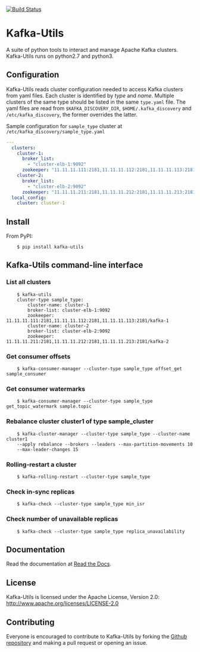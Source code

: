 [![Build Status](https://travis-ci.org/Yelp/kafka-utils.svg?branch=master)](https://travis-ci.org/Yelp/kafka-utils)

# Kafka-Utils

A suite of python tools to interact and manage Apache Kafka clusters.
Kafka-Utils runs on python2.7 and python3.

## Configuration

Kafka-Utils reads cluster configuration needed to access Kafka clusters from yaml files. Each cluster is identified by *type* and *name*.
Multiple clusters of the same type should be listed in the same `type.yaml` file.
The yaml files are read from `$KAFKA_DISCOVERY_DIR`, `$HOME/.kafka_discovery` and `/etc/kafka_discovery`, the former overrides the latter.


Sample configuration for `sample_type` cluster at `/etc/kafka_discovery/sample_type.yaml`

```yaml
---
  clusters:
    cluster-1:
      broker_list:
        - "cluster-elb-1:9092"
      zookeeper: "11.11.11.111:2181,11.11.11.112:2181,11.11.11.113:2181/kafka-1"
    cluster-2:
      broker_list:
        - "cluster-elb-2:9092"
      zookeeper: "11.11.11.211:2181,11.11.11.212:2181,11.11.11.213:2181/kafka-2"
  local_config:
    cluster: cluster-1
```

## Install

From PyPI:
```shell
    $ pip install kafka-utils
```


## Kafka-Utils command-line interface

### List all clusters

```shell
    $ kafka-utils
    cluster-type sample_type:
        cluster-name: cluster-1
        broker-list: cluster-elb-1:9092
        zookeeper: 11.11.11.111:2181,11.11.11.112:2181,11.11.11.113:2181/kafka-1
        cluster-name: cluster-2
        broker-list: cluster-elb-2:9092
        zookeeper: 11.11.11.211:2181,11.11.11.212:2181,11.11.11.213:2181/kafka-2
```

### Get consumer offsets

```shell
    $ kafka-consumer-manager --cluster-type sample_type offset_get sample_consumer
```

### Get consumer watermarks

```shell
    $ kafka-consumer-manager --cluster-type sample_type get_topic_watermark sample.topic

```


### Rebalance cluster cluster1 of type sample_cluster

```shell
    $ kafka-cluster-manager --cluster-type sample_type --cluster-name cluster1
    --apply rebalance --brokers --leaders --max-partition-movements 10
    --max-leader-changes 15
```

### Rolling-restart a cluster

```shell
    $ kafka-rolling-restart --cluster-type sample_type
```

### Check in-sync replicas

```shell
    $ kafka-check --cluster-type sample_type min_isr
```

### Check number of unavailable replicas

```shell
    $ kafka-check --cluster-type sample_type replica_unavailability
```

## Documentation

Read the documentation at [Read the Docs](http://kafka-utils.readthedocs.io/en/latest/).

## License

Kafka-Utils is licensed under the Apache License, Version 2.0: http://www.apache.org/licenses/LICENSE-2.0

## Contributing

Everyone is encouraged to contribute to Kafka-Utils by forking the
[Github repository](http://github.com/Yelp/kafka-utils) and making a pull request or opening an issue.
